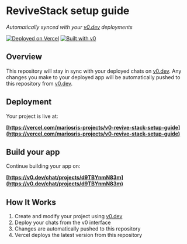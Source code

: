 # ReviveStack setup guide

*Automatically synced with your [v0.dev](https://v0.dev) deployments*

[![Deployed on Vercel](https://img.shields.io/badge/Deployed%20on-Vercel-black?style=for-the-badge&logo=vercel)](https://vercel.com/mariosris-projects/v0-revive-stack-setup-guide)
[![Built with v0](https://img.shields.io/badge/Built%20with-v0.dev-black?style=for-the-badge)](https://v0.dev/chat/projects/d9TBYnmN83m)

## Overview

This repository will stay in sync with your deployed chats on [v0.dev](https://v0.dev).
Any changes you make to your deployed app will be automatically pushed to this repository from [v0.dev](https://v0.dev).

## Deployment

Your project is live at:

**[https://vercel.com/mariosris-projects/v0-revive-stack-setup-guide](https://vercel.com/mariosris-projects/v0-revive-stack-setup-guide)**

## Build your app

Continue building your app on:

**[https://v0.dev/chat/projects/d9TBYnmN83m](https://v0.dev/chat/projects/d9TBYnmN83m)**

## How It Works

1. Create and modify your project using [v0.dev](https://v0.dev)
2. Deploy your chats from the v0 interface
3. Changes are automatically pushed to this repository
4. Vercel deploys the latest version from this repository
